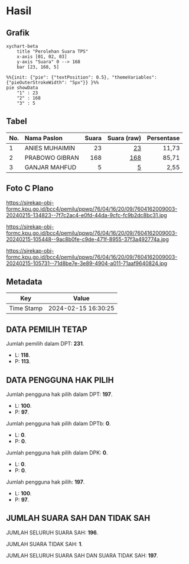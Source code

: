 # Hasil

## Grafik

```mermaid
xychart-beta
    title "Perolehan Suara TPS"
    x-axis [01, 02, 03]
    y-axis "Suara" 0 --> 168
    bar [23, 168, 5]
```

```mermaid
%%{init: {"pie": {"textPosition": 0.5}, "themeVariables": {"pieOuterStrokeWidth": "5px"}} }%%
pie showData
    "1" : 23
    "2" : 168
    "3" : 5
```

## Tabel

| No. | Nama Paslon    | Suara | Suara (raw) | Persentase |
|:--- |:-------------- | -----:| -----------:| ----------:|
| 1   | ANIES MUHAIMIN | 23    | [23][p-1]   | 11,73      |
| 2   | PRABOWO GIBRAN | 168   | [168][p-2]  | 85,71      |
| 3   | GANJAR MAHFUD  | 5     | [5][p-3]    | 2,55       |


[p-1]: https://github.com/gigit-pemilu/pemilu-2024-76-sulawesi-barat/blob/main/pilpres/hitung-suara/sub/76-sulawesi-barat/sub/04-polewali-mandar/sub/16-bulo/sub/2009-ihing/sub/003-tps/sub/paslon-1.txt
[p-2]: https://github.com/gigit-pemilu/pemilu-2024-76-sulawesi-barat/blob/main/pilpres/hitung-suara/sub/76-sulawesi-barat/sub/04-polewali-mandar/sub/16-bulo/sub/2009-ihing/sub/003-tps/sub/paslon-2.txt
[p-3]: https://github.com/gigit-pemilu/pemilu-2024-76-sulawesi-barat/blob/main/pilpres/hitung-suara/sub/76-sulawesi-barat/sub/04-polewali-mandar/sub/16-bulo/sub/2009-ihing/sub/003-tps/sub/paslon-3.txt

## Foto C Plano

https://sirekap-obj-formc.kpu.go.id/bcc4/pemilu/ppwp/76/04/16/20/09/7604162009003-20240215-134823--7f7c2ac4-e0fd-44da-9cfc-fc9b2dc8bc31.jpg

https://sirekap-obj-formc.kpu.go.id/bcc4/pemilu/ppwp/76/04/16/20/09/7604162009003-20240215-105448--9ac8b0fe-c9de-471f-8955-37f3a492774a.jpg

https://sirekap-obj-formc.kpu.go.id/bcc4/pemilu/ppwp/76/04/16/20/09/7604162009003-20240215-105731--71d8be7e-3e89-4904-a011-71aaf9640824.jpg


## Metadata

| Key        | Value               |
| ---------- | ------------------- |
| Time Stamp | 2024-02-15 16:30:25 |


## DATA PEMILIH TETAP

Jumlah pemilih dalam DPT: **231**.
 * L: **118**.
 * P: **113**.

## DATA PENGGUNA HAK PILIH

Jumlah pengguna hak pilih dalam DPT: **197**.
 * L: **100**.
 * P: **97**.

Jumlah pengguna hak pilih dalam DPTb: **0**.
 * L: **0**.
 * P: **0**.

Jumlah pengguna hak pilih dalam DPK: **0**.
 * L: **0**.
 * P: **0**.

Jumlah pengguna hak pilih: **197**.
 * L: **100**.
 * P: **97**.

## JUMLAH SUARA SAH DAN TIDAK SAH

JUMLAH SELURUH SUARA SAH: **196**.

JUMLAH SUARA TIDAK SAH: **1**.

JUMLAH SELURUH SUARA SAH DAN SUARA TIDAK SAH: **197**.


